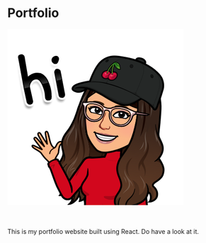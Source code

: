 # Portfolio 

<img src="./src/bitmogi2.png" alt="Notification Preview" />

<br/>
<br/>
<br/>

This is my portfolio website built using React. Do have a look at it.